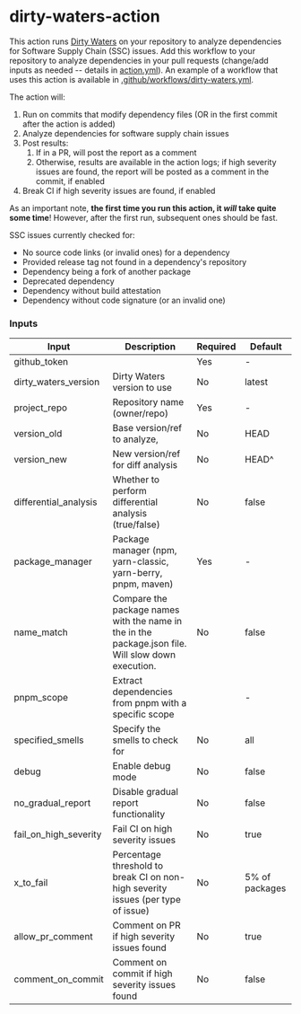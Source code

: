 # dirty-waters-action

This action runs [Dirty Waters](https://github.com/chains-project/dirty-waters) on your repository to analyze dependencies for Software Supply Chain (SSC) issues.
Add this workflow to your repository to analyze dependencies in your pull requests
(change/add inputs as needed -- details in [action.yml](./action.yml)). An example of a workflow that uses this action is available in [.github/workflows/dirty-waters.yml](./.github/workflows/dirty-waters.yml).

The action will:

<!-- TODO: make sure this first point is correct -->

1. Run on commits that modify dependency files (OR in the first commit after the action is added)
2. Analyze dependencies for software supply chain issues
3. Post results:
   1. If in a PR, will post the report as a comment
   2. Otherwise, results are available in the action logs; if high severity issues are found, the report will be posted as a comment in the commit, if enabled
4. Break CI if high severity issues are found, if enabled

As an important note, **the first time you run this action, it _will_ take quite some time**!
However, after the first run, subsequent ones should be fast.

SSC issues currently checked for:

- No source code links (or invalid ones) for a dependency
- Provided release tag not found in a dependency's repository
- Dependency being a fork of another package
- Deprecated dependency
- Dependency without build attestation
- Dependency without code signature (or an invalid one)

### Inputs

| Input                 | Description                                                                                        | Required | Default        |
| --------------------- | -------------------------------------------------------------------------------------------------- | -------- | -------------- |
| github_token          |                                                                                                    | Yes      | -              |
| dirty_waters_version  | Dirty Waters version to use                                                                        | No       | latest         |
| project_repo          | Repository name (owner/repo)                                                                       | Yes      | -              |
| version_old           | Base version/ref to analyze,                                                                       | No       | HEAD           |
| version_new           | New version/ref for diff analysis                                                                  | No       | HEAD^          |
| differential_analysis | Whether to perform differential analysis (true/false)                                              | No       | false          |
| package_manager       | Package manager (npm, yarn-classic, yarn-berry, pnpm, maven)                                       | Yes      | -              |
| name_match            | Compare the package names with the name in the in the package.json file. Will slow down execution. | No       | false          |
| pnpm_scope            | Extract dependencies from pnpm with a specific scope                                               |          | -              |
| specified_smells      | Specify the smells to check for                                                                    | No       | all            |
| debug                 | Enable debug mode                                                                                  | No       | false          |
| no_gradual_report     | Disable gradual report functionality                                                               | No       | false          |
| fail_on_high_severity | Fail CI on high severity issues                                                                    | No       | true           |
| x_to_fail             | Percentage threshold to break CI on non-high severity issues (per type of issue)                   | No       | 5% of packages |
| allow_pr_comment      | Comment on PR if high severity issues found                                                        | No       | true           |
| comment_on_commit     | Comment on commit if high severity issues found                                                    | No       | false          |

